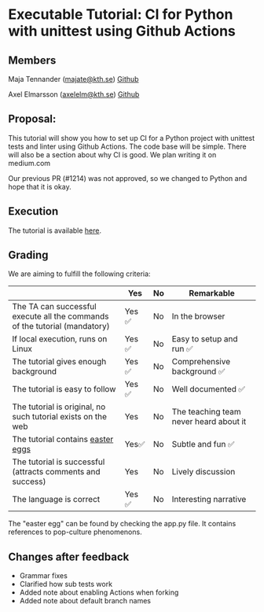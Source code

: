 # Executable Tutorial: CI for Python with unittest using Github Actions
## Members

Maja Tennander (majate@kth.se) [Github](https://github.com/majate)

Axel Elmarsson (axelelm@kth.se) [Github](https://github.com/elmaxe)

## Proposal:
This tutorial will show you how to set up CI for a Python project with unittest tests and linter using Github Actions.
The code base will be simple.
There will also be a section about why CI is good.
We plan writing it on medium.com

Our previous PR (#1214) was not approved, so we changed to Python and hope that it is okay.

## Execution
The tutorial is available [here](https://github.com/elmaxe/devops-tutorial#readme).

## Grading
We are aiming to fulfill the following criteria:

|                                             | Yes | No | Remarkable |
|-------------------------------------------- | ----|----|-------------|
|The TA can successful execute all the commands of the tutorial (mandatory) | Yes ✅ | No | In the browser |
|If local execution, runs on Linux | Yes ✅ | No | Easy to setup and run ✅  |
|The tutorial gives enough background | Yes ✅ | No | Comprehensive background ✅ |
|The tutorial is easy to follow  | Yes ✅ | No | Well documented ✅ |
|The tutorial is original, no such tutorial exists on the web | Yes | No | The teaching team never heard about it |
|The tutorial contains [easter eggs](https://github.com/OrkoHunter/python-easter-eggs) | Yes✅ | No | Subtle and fun ✅ |
|The tutorial is successful (attracts comments and success) | Yes | No | Lively discussion |
|The language is correct | Yes ✅ | No | Interesting narrative  |

The "easter egg" can be found by checking the app.py file. It contains references to pop-culture phenomenons.

## Changes after feedback
- Grammar fixes
- Clarified how sub tests work
- Added note about enabling Actions when forking
- Added note about default branch names
